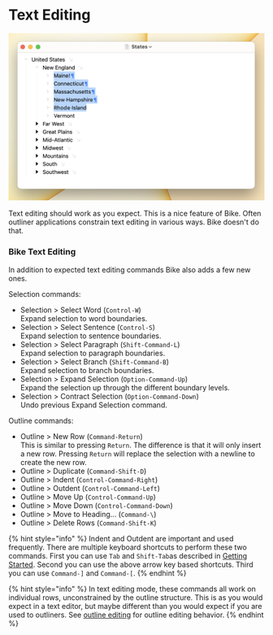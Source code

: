# Text Editing

![Text Editing](../.gitbook/assets/TextEditing.png)

Text editing should work as you expect. This is a nice feature of Bike. Often outliner applications constrain text editing in various ways. Bike doesn't do that.

### Bike Text Editing

In addition to expected text editing commands Bike also adds a few new ones.

Selection commands:

* Selection > Select Word (`Control-W`)\
  Expand selection to word boundaries.
* Selection > Select Sentence (`Control-S`)\
  Expand selection to sentence boundaries.
* Selection > Select Paragraph (`Shift-Command-L`)\
  Expand selection to paragraph boundaries.
* Selection > Select Branch (`Shift-Command-B`)\
  Expand selection to branch boundaries.
* Selection > Expand Selection (`Option-Command-Up`)\
  Expand the selection up through the different boundary levels.
* Selection > Contract Selection (`Option-Command-Down`)\
  Undo previous Expand Selection command.

Outline commands:

* Outline > New Row (`Command-Return`)\
  This is similar to pressing `Return`. The difference is that it will only insert a new row. Pressing `Return` will replace the selection with a newline to create the new row.
* Outline > Duplicate (`Command-Shift-D`)
* Outline > Indent (`Control-Command-Right`)
* Outline > Outdent (`Control-Command-Left`)
* Outline > Move Up (`Control-Command-Up`)
* Outline > Move Down (`Control-Command-Down`)
* Outline > Move to Heading... (`Command-\`)&#x20;
* Outline > Delete Rows (`Command-Shift-K`)

{% hint style="info" %}
Indent and Outdent are important and used frequently. There are multiple keyboard shortcuts to perform these two commands. First you can use `Tab` and `Shift-Tab`as described in [Getting Started](../getting-started.md). Second you can use the above arrow key based shortcuts. Third you can use `Command-]` and `Command-[`.
{% endhint %}

{% hint style="info" %}
In text editing mode, these commands all work on individual rows, unconstrained by the outline structure. This is as you would expect in a text editor, but maybe different than you would expect if you are used to outliners. See [outline editing](outline-editing.md) for outline editing behavior.
{% endhint %}
